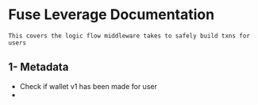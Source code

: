 # Fuse Leverage Documentation

`This covers the logic flow middleware takes to safely build txns for users`

## 1- Metadata 

- Check if wallet v1 has been made for user
- 